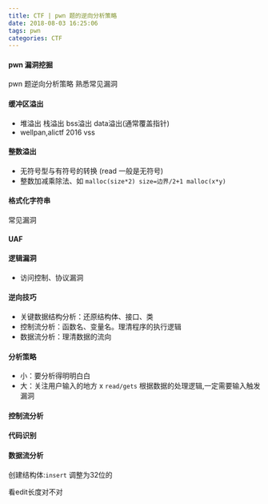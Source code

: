 ```yaml
---
title: CTF | pwn 题的逆向分析策略
date: 2018-08-03 16:25:06
tags: pwn 
categories: CTF
---
```

#### pwn 漏洞挖掘
pwn 题逆向分析策略
熟悉常见漏洞

#### 缓冲区溢出
- 堆溢出 栈溢出 bss溢出 data溢出(通常覆盖指针)
- wellpan,alictf 2016 vss

#### 整数溢出
- 无符号型与有符号的转换 (read 一般是无符号)
- 整数加减乘除法、如  `malloc(size*2) size=边界/2+1 malloc(x*y)`

#### 格式化字符串

常见漏洞
#### UAF

#### 逻辑漏洞
- 访问控制、协议漏洞

#### 逆向技巧
- 关键数据结构分析：还原结构体、接口、类
- 控制流分析：函数名、变量名。理清程序的执行逻辑
- 数据流分析：理清数据的流向

#### 分析策略
- 小：要分析得明明白白
- 大：关注用户输入的地方 x `read/gets` 根据数据的处理逻辑,一定需要输入触发漏洞 


#### 控制流分析

#### 代码识别
#### 数据流分析

创建结构体:`insert`
调整为32位的

看edit长度对不对 
